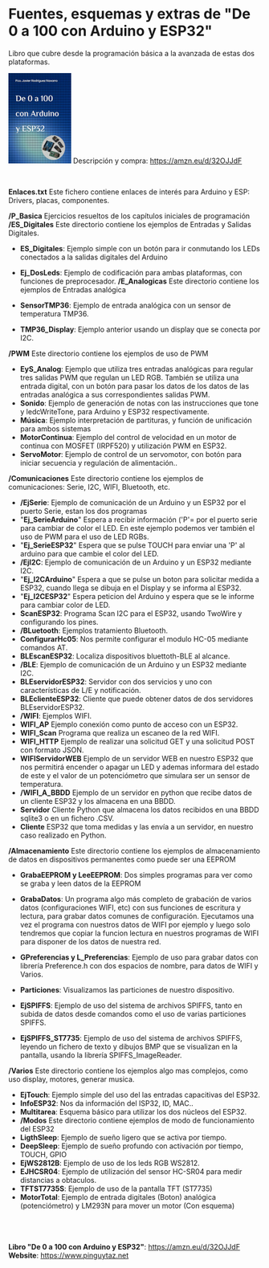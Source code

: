 # Fuentes, esquemas y extras de "De 0 a 100 con Arduino y ESP32"  

Libro que cubre desde la programación básica a la avanzada de estas dos plataformas.


![Portada|15](Portada.jpg)  Descripción y compra: <https://amzn.eu/d/32OJJdF>

<BR>

__Enlaces.txt__ 
Este fichero contiene enlaces de interés para Arduino y ESP: Drivers, placas, componentes.  

**/P_Basica** 
Ejercicios resueltos de los capítulos iniciales de programación 
**/ES_Digitales** 
Este directorio contiene los ejemplos de Entradas y Salidas Digitales.
- **ES_Digitales**: Ejemplo simple con un botón para ir conmutando los LEDs conectados a la salidas digitales del Arduino
- **Ej_DosLeds**: Ejemplo de codificación para ambas plataformas, con funciones de preprocesador. 
**/E_Analogicas** 
Este directorio contiene los ejemplos de Entradas analógica 

- **SensorTMP36**: Ejemplo de entrada analógica con un sensor de temperatura TMP36. 
- **TMP36_Display**: Ejemplo anterior usando un display que se conecta por I2C. 

**/PWM** 
Este directorio contiene los ejemplos de uso de PWM 

- **EyS_Analog**: Ejemplo que utiliza tres entradas analógicas para regular tres salidas PWM que regulan un LED RGB. También se utiliza una entrada digital, con un botón para pasar los datos de los datos de las entradas analógica a sus correspondientes salidas PWM. 
- **Sonido**: Ejemplo de generación de notas con las instrucciones que tone y ledcWriteTone, para Arduino y ESP32 respectivamente. 
- **Música**: Ejemplo interpretación de partituras, y función de unificación para ambos sistemas 
- **MotorContinua**: Ejemplo del control de velocidad en un motor de continua con MOSFET (IRPF520) y utilización PWM en ESP32. 
- **ServoMotor**: Ejemplo de control de un servomotor, con botón para iniciar secuencia y regulación de alimentación..

**/Comunicaciones** 
Este directorio contiene los ejemplos de comunicaciones: Serie, I2C, WIFI, Bluetooth, etc. 

- **/EjSerie**: Ejemplo de comunicación de un Arduino y un ESP32 por el puerto Serie, estan los dos programas 
- "**Ej_SerieArduino**" Espera a recibir información ('P'= por el puerto serie para cambiar de color el LED. En este ejemplo podemos ver también el uso de PWM para el uso de LED RGBs. 
- "**Ej_SerieESP32**" Espera que se pulse TOUCH para enviar una 'P' al arduino para que cambie el color del LED. 
- **/EjI2C**: Ejemplo de comunicación de un Arduino y un ESP32 mediante I2C. 
- "**Ej_I2CArduino**" Espera a que se pulse un boton para solicitar medida a ESP32, cuando llega se dibuja en el Display y se informa al ESP32. 
- "**Ej_I2CESP32**" Espera peticion del Arduino y espera que se le informe para cambiar color de LED. 
- **ScanESP32**: Programa Scan I2C para el ESP32, usando TwoWire y configurando los pines. 
- **/BLuetooth**: Ejemplos tratamiento Bluetooth. 
- **ConfigurarHc05**: Nos permite configurar el modulo HC-05 mediante comandos AT. 
- **BLEscanESP32**: Localiza dispositivos bluettoth-BLE al alcance. 
- **/BLE**: Ejemplo de comunicación de un Arduino y un ESP32 mediante I2C. 
- **BLEservidorESP32**: Servidor con dos servicios y uno con características de L/E y notificación. 
- **BLEclienteESP32**: Cliente que puede obtener datos de dos servidores BLEservidorESP32. 
- **/WIFI**: Ejemplos WIFI. 
- **WIFI_AP** Ejemplo conexión como punto de acceso con un ESP32. 
- **WIFI_Scan** Programa que realiza un escaneo de la red WIFI. 
- **WIFI_HTTP** Ejemplo de realizar una solicitud GET y una solicitud POST con formato JSON. 
- **WIFIServidorWEB** Ejemplo de un servidor WEB en nuestro ESP32 que nos permitirá encender o apagar un LED y ademas informara del estado de este y el valor de un potenciómetro que simulara ser un sensor de temperatura. 
- **/WIFI_A_BBDD** Ejemplo de un servidor en python que recibe datos de un cliente ESP32 y los almacena en una BBDD. 
- **Servidor** Cliente Python que almacena los datos recibidos en una BBDD sqlite3 o en un fichero .CSV. 
- **Cliente** ESP32 que toma medidas y las envía a un servidor, en nuestro caso realizado en Python. 


**/Almacenamiento** 
Este directorio contiene los ejemplos de almacenamiento de datos en dispositivos permanentes como puede ser una EEPROM 

- **GrabaEEPROM y LeeEEPROM**: Dos simples programas para ver como se graba y leen datos de la EEPROM 

- **GrabaDatos**: Un programa algo más completo de grabación de varios datos (configuraciones WIFI, etc) con sus funciones de escritura y lectura, para grabar datos comunes de configuración. Ejecutamos una vez el programa con nuestros datos de WIFI por ejemplo y luego solo tendremos que copiar la funcion lectura en nuestros programas de WIFI para disponer de los datos de nuestra red. 

- **GPreferencias y L_Preferencias**: Ejemplo de uso para grabar datos con librería Preference.h con dos espacios de nombre, para datos de WIFI y Varios. 

- **Particiones**: Visualizamos las particiones de nuestro dispositivo. 

- **EjSPIFFS**: Ejemplo de uso del sistema de archivos SPIFFS, tanto en subida de datos desde comandos como el uso de varias particiones SPIFFS. 

- **EjSPIFFS_ST7735**: Ejemplo de uso del sistema de archivos SPIFFS, leyendo un fichero de texto y dibujos BMP que se visualizan en la pantalla, usando la librería SPIFFS_ImageReader. 


**/Varios** 
Este directorio contiene los ejemplos algo mas complejos, como uso display, motores, generar musica. 

- **EjTouch**: Ejemplo simple del uso del las entradas capacitivas del ESP32. 
- **InfoESP32**: Nos da información del ISP32, ID, MAC.. 
- **Multitarea**: Esquema básico para utilizar los dos núcleos del ESP32. 
- **/Modos** Este directorio contiene ejemplos de modo de funcionamiento del ESP32 
- **LigthSleep**: Ejemplo de sueño ligero que se activa por tiempo. 
- **DeepSleep**: Ejemplo de sueño profundo con activación por tiempo, TOUCH, GPIO 
- **EjWS2812B**: Ejemplo de uso de los leds RGB WS2812. 
- **EJHCSR04**: Ejemplo de utilización del sensor HC-SR04 para medir distancias a obtaculos.
- **TFTST7735S**: Ejemplo de uso de la pantalla TFT (ST7735) 
- **MotorTotal**: Ejemplo de entrada digitales (Boton) analógica (potenciómetro) y LM293N para mover un motor (Con esquema) 


<br><br><br>
__Libro "De 0 a 100 con Arduino y ESP32"__: <https://amzn.eu/d/32OJJdF>  
__Website__: <https://www.pinguytaz.net>






